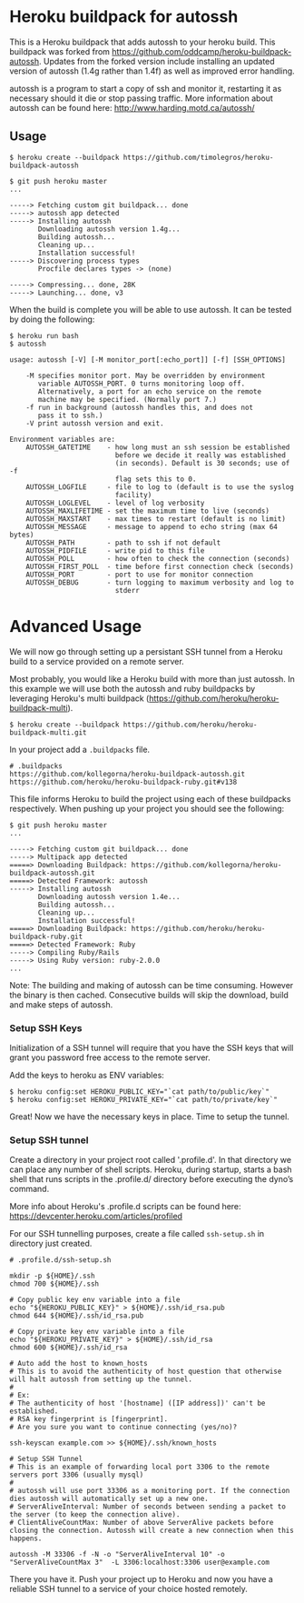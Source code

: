 # Heroku buildpack for autossh
This is a Heroku buildpack that adds autossh to your heroku build. This buildpack was forked from
https://github.com/oddcamp/heroku-buildpack-autossh. Updates from the forked version include
installing an updated version of autossh (1.4g rather than 1.4f) as well as improved error handling.

autossh is a program to start a copy of ssh and monitor it, restarting
it as necessary should it die or stop passing traffic.
More information about autossh can be found here:
http://www.harding.motd.ca/autossh/

## Usage

```
$ heroku create --buildpack https://github.com/timolegros/heroku-buildpack-autossh

$ git push heroku master
...

-----> Fetching custom git buildpack... done
-----> autossh app detected
-----> Installing autossh
       Downloading autossh version 1.4g...
       Building autossh...
       Cleaning up...
       Installation successful!
-----> Discovering process types
       Procfile declares types -> (none)

-----> Compressing... done, 28K
-----> Launching... done, v3
```

When the build is complete you will be able to use autossh. It can be tested by doing the following:

```
$ heroku run bash
$ autossh

usage: autossh [-V] [-M monitor_port[:echo_port]] [-f] [SSH_OPTIONS]

    -M specifies monitor port. May be overridden by environment
       variable AUTOSSH_PORT. 0 turns monitoring loop off.
       Alternatively, a port for an echo service on the remote
       machine may be specified. (Normally port 7.)
    -f run in background (autossh handles this, and does not
       pass it to ssh.)
    -V print autossh version and exit.

Environment variables are:
    AUTOSSH_GATETIME    - how long must an ssh session be established
                          before we decide it really was established
                          (in seconds). Default is 30 seconds; use of -f
                          flag sets this to 0.
    AUTOSSH_LOGFILE     - file to log to (default is to use the syslog
                          facility)
    AUTOSSH_LOGLEVEL    - level of log verbosity
    AUTOSSH_MAXLIFETIME - set the maximum time to live (seconds)
    AUTOSSH_MAXSTART    - max times to restart (default is no limit)
    AUTOSSH_MESSAGE     - message to append to echo string (max 64 bytes)
    AUTOSSH_PATH        - path to ssh if not default
    AUTOSSH_PIDFILE     - write pid to this file
    AUTOSSH_POLL        - how often to check the connection (seconds)
    AUTOSSH_FIRST_POLL  - time before first connection check (seconds)
    AUTOSSH_PORT        - port to use for monitor connection
    AUTOSSH_DEBUG       - turn logging to maximum verbosity and log to
                          stderr
```

# Advanced Usage

We will now go through setting up a persistant SSH tunnel from a Heroku build to a service provided on a remote server.

Most probably, you would like a Heroku build with more than just autossh. In this example we will use both the autossh and ruby buildpacks by leveraging Heroku's multi buildpack (https://github.com/heroku/heroku-buildpack-multi).

```
$ heroku create --buildpack https://github.com/heroku/heroku-buildpack-multi.git
```

In your project add a `.buildpacks` file.

```
# .buildpacks
https://github.com/kollegorna/heroku-buildpack-autossh.git
https://github.com/heroku/heroku-buildpack-ruby.git#v138
```

This file informs Heroku to build the project using each of these buildpacks respectively. When pushing up your project you should see the following:

```
$ git push heroku master
...

-----> Fetching custom git buildpack... done
-----> Multipack app detected
=====> Downloading Buildpack: https://github.com/kollegorna/heroku-buildpack-autossh.git
=====> Detected Framework: autossh
-----> Installing autossh
       Downloading autossh version 1.4e...
       Building autossh...
       Cleaning up...
       Installation successful!
=====> Downloading Buildpack: https://github.com/heroku/heroku-buildpack-ruby.git
=====> Detected Framework: Ruby
-----> Compiling Ruby/Rails
-----> Using Ruby version: ruby-2.0.0
...
```

Note: The building and making of autossh can be time consuming. However the binary is then cached. Consecutive builds will skip the download, build and make steps of autossh.

### Setup SSH Keys

Initialization of a SSH tunnel will require that you have the SSH keys that will grant you password free access to the remote server.

Add the keys to heroku as ENV variables:

```
$ heroku config:set HEROKU_PUBLIC_KEY="`cat path/to/public/key`"
$ heroku config:set HEROKU_PRIVATE_KEY="`cat path/to/private/key`"
```

Great! Now we have the necessary keys in place. Time to setup the tunnel.

### Setup SSH tunnel

Create a directory in your project root called '.profile.d'. In that directory we can place any number of shell scripts.
Heroku, during startup, starts a bash shell that runs scripts in the .profile.d/ directory before executing the dyno’s command.

More info about Heroku's .profile.d scripts can be found here: https://devcenter.heroku.com/articles/profiled

For our SSH tunnelling purposes, create a file called `ssh-setup.sh` in directory just created.

```
# .profile.d/ssh-setup.sh

mkdir -p ${HOME}/.ssh
chmod 700 ${HOME}/.ssh

# Copy public key env variable into a file
echo "${HEROKU_PUBLIC_KEY}" > ${HOME}/.ssh/id_rsa.pub
chmod 644 ${HOME}/.ssh/id_rsa.pub

# Copy private key env variable into a file
echo "${HEROKU_PRIVATE_KEY}" > ${HOME}/.ssh/id_rsa
chmod 600 ${HOME}/.ssh/id_rsa

# Auto add the host to known_hosts
# This is to avoid the authenticity of host question that otherwise will halt autossh from setting up the tunnel.
#
# Ex:
# The authenticity of host '[hostname] ([IP address])' can't be established.
# RSA key fingerprint is [fingerprint].
# Are you sure you want to continue connecting (yes/no)?

ssh-keyscan example.com >> ${HOME}/.ssh/known_hosts

# Setup SSH Tunnel
# This is an example of forwarding local port 3306 to the remote servers port 3306 (usually mysql)
#
# autossh will use port 33306 as a monitoring port. If the connection dies autossh will automatically set up a new one.
# ServerAliveInterval: Number of seconds between sending a packet to the server (to keep the connection alive).
# ClientAliveCountMax: Number of above ServerAlive packets before closing the connection. Autossh will create a new connection when this happens.

autossh -M 33306 -f -N -o "ServerAliveInterval 10" -o "ServerAliveCountMax 3"  -L 3306:localhost:3306 user@example.com
```

There you have it. Push your project up to Heroku and now you have a reliable SSH tunnel to a service of your choice hosted remotely.
